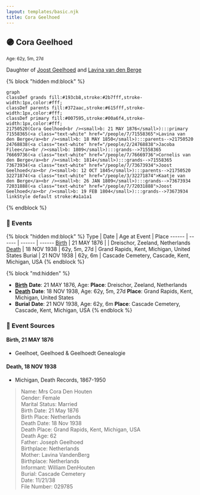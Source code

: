 ```yaml
---
layout: templates/basic.njk
title: Cora Geelhoed
---
```

## 🟣 Cora Geelhoed
<small>Age: 62y, 5m, 27d</small>

Daughter of [Joost Geelhoed](/people/7/73673934) and [Lavina van den Berge](/people/7/71558365)

{% block "hidden md:block" %}
```mermaid
graph
classDef grands fill:#193cb8,stroke:#2b7fff,stroke-width:1px,color:#fff;
classDef parents fill:#372aac,stroke:#615fff,stroke-width:1px,color:#fff;
classDef primary fill:#007595,stroke:#00a6f4,stroke-width:1px,color:#fff;
21750520(Cora Geelhoed<br /><small>b: 21 MAY 1876</small>):::primary
71558365(<a class="text-white" href="/people/7/71558365">Lavina van den Berge</a><br /><small>b: 18 MAY 1850</small>):::parents-->21750520
24768838(<a class="text-white" href="/people/2/24768838">Jacoba Filee</a><br /><small>b: 1809</small>):::grands-->71558365
76669736(<a class="text-white" href="/people/7/76669736">Cornelis van den Berge</a><br /><small>b: 1814</small>):::grands-->71558365
73673934(<a class="text-white" href="/people/7/73673934">Joost Geelhoed</a><br /><small>b: 12 OCT 1845</small>):::parents-->21750520
32271874(<a class="text-white" href="/people/3/32271874">Kaatje van den Berge</a><br /><small>b: 26 JAN 1809</small>):::grands-->73673934
72031888(<a class="text-white" href="/people/7/72031888">Joost Geelhoed</a><br /><small>b: 19 FEB 1804</small>):::grands-->73673934
linkStyle default stroke:#a1a1a1
```
{% endblock %}

### 📆 Events

{% block "hidden md:block" %}
Type | Date | Age at Event | Place
------ | ------ | ------ | ------
[Birth](#event-event-2) | 21 MAY 1876 |  | Dreischor, Zeeland, Netherlands
[Death](#event-event-3) | 18 NOV 1938 | 62y, 5m, 27d | Grand Rapids, Kent, Michigan, United States
Burial | 21 NOV 1938 | 62y, 6m | Cascade Cemetery, Cascade, Kent, Michigan, USA
{% endblock %}

{% block "md:hidden" %}
- **[Birth](#event-event-2)**
**Date**: 21 MAY 1876, Age:
**Place**: Dreischor, Zeeland, Netherlands
- **[Death](#event-event-3)**
**Date**: 18 NOV 1938, Age: 62y, 5m, 27d
**Place**: Grand Rapids, Kent, Michigan, United States
- **Burial**
**Date**: 21 NOV 1938, Age: 62y, 6m
**Place**: Cascade Cemetery, Cascade, Kent, Michigan, USA
{% endblock %}

### 📰 Event Sources

#### <a id="event-event-2"></a> Birth, 21 MAY 1876
* Geelhoet, Geelhoed & Geelhoedt Genealogie

#### <a id="event-event-3"></a> Death, 18 NOV 1938
* Michigan, Death Records, 1867-1950
>   
  > Name: Mrs Cora Den Houten  
  > Gender: Female  
  > Marital Status: Married  
  > Birth Date: 21 May 1876  
  > Birth Place: Netherlands  
  > Death Date: 18 Nov 1938  
  > Death Place: Grand Rapids, Kent, Michigan, USA  
  > Death Age: 62  
  > Father: Joseph Geelhoed  
  > Birthplace: Netherlands  
  > Mother: Lavina VandenBerg  
  > Birthplace: Netherlands  
  > Informant: William DenHouten  
  > Burial: Cascade Cemetery  
  > Date: 11/21/38  
  > File Number: 029785
